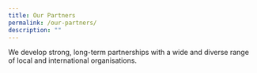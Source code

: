 ```yaml
---
title: Our Partners
permalink: /our-partners/
description: ""
---
```

<p>We develop strong, long-term partnerships with a wide and diverse range of local and international organisations.</p>